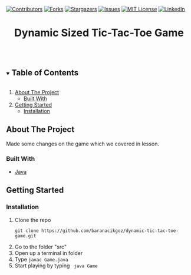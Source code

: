 [![Contributors][contributors-shield]][contributors-url]
[![Forks][forks-shield]][forks-url]
[![Stargazers][stars-shield]][stars-url]
[![Issues][issues-shield]][issues-url]
[![MIT License][license-shield]][license-url]
[![LinkedIn][linkedin-shield]][linkedin-url]

<p align="center">
  <h1 align="center">Dynamic Sized Tic-Tac-Toe Game</h2>
  <br />
</p>


<!-- TABLE OF CONTENTS -->
<details open="open">
  <summary><h2 style="display: inline-block">Table of Contents</h2></summary>
  <ol>
    <li>
      <a href="#about-the-project">About The Project</a>
      <ul>
        <li><a href="#built-with">Built With</a></li>
      </ul>
    </li>
    <li>
      <a href="#getting-started">Getting Started</a>
      <ul>
        <li><a href="#installation">Installation</a></li>
      </ul>
    </li>
  </ol>
</details>



<!-- ABOUT THE PROJECT -->
## About The Project
Made some changes on the game which we covered in lesson.
### Built With

* [Java](https://www.java.com/)

<!-- GETTING STARTED -->
## Getting Started
### Installation

1. Clone the repo
   ```
   git clone https://github.com/baranacikgoz/dynamic-tic-tac-toe-game.git
   ```
2. Go to the folder "src"
3. Open up a terminal in folder
4. Type ``` javac Game.java ```
5. Start playing by typing ``` java Game```


<!-- MARKDOWN LINKS & IMAGES -->
<!-- https://www.markdownguide.org/basic-syntax/#reference-style-links -->
[contributors-shield]: https://img.shields.io/github/contributors/baranacikgoz/dynamic-tic-tac-toe-game.svg?style=for-the-badge
[contributors-url]: https://github.com/baranacikgoz/dynamic-tic-tac-toe-game/graphs/contributors
[forks-shield]: https://img.shields.io/github/forks/baranacikgoz/dynamic-tic-tac-toe-game.svg?style=for-the-badge
[forks-url]: https://github.com/baranacikgoz/dynamic-tic-tac-toe-game/network/members
[stars-shield]: https://img.shields.io/github/stars/baranacikgoz/dynamic-tic-tac-toe-game.svg?style=for-the-badge
[stars-url]: https://github.com/baranacikgoz/dynamic-tic-tac-toe-game/stargazers
[issues-shield]: https://img.shields.io/github/issues/baranacikgoz/dynamic-tic-tac-toe-game.svg?style=for-the-badge
[issues-url]: https://github.com/baranacikgoz/dynamic-tic-tac-toe-game/issues
[license-shield]: https://img.shields.io/github/license/baranacikgoz/dynamic-tic-tac-toe-game.svg?style=for-the-badge
[license-url]: https://github.com/baranacikgoz/dynamic-tic-tac-toe-game/blob/master/LICENSE.txt
[linkedin-shield]: https://img.shields.io/badge/-LinkedIn-black.svg?style=for-the-badge&logo=linkedin&colorB=555
[linkedin-url]: https://www.linkedin.com/in/baran-acikgoz/
